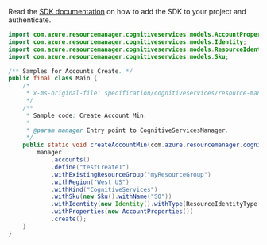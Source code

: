 Read the [SDK documentation](https://github.com/Azure/azure-sdk-for-java/blob/azure-resourcemanager-cognitiveservices_1.0.0-beta.4/sdk/cognitiveservices/azure-resourcemanager-cognitiveservices/README.md) on how to add the SDK to your project and authenticate.

```java
import com.azure.resourcemanager.cognitiveservices.models.AccountProperties;
import com.azure.resourcemanager.cognitiveservices.models.Identity;
import com.azure.resourcemanager.cognitiveservices.models.ResourceIdentityType;
import com.azure.resourcemanager.cognitiveservices.models.Sku;

/** Samples for Accounts Create. */
public final class Main {
    /*
     * x-ms-original-file: specification/cognitiveservices/resource-manager/Microsoft.CognitiveServices/stable/2022-03-01/examples/CreateAccountMin.json
     */
    /**
     * Sample code: Create Account Min.
     *
     * @param manager Entry point to CognitiveServicesManager.
     */
    public static void createAccountMin(com.azure.resourcemanager.cognitiveservices.CognitiveServicesManager manager) {
        manager
            .accounts()
            .define("testCreate1")
            .withExistingResourceGroup("myResourceGroup")
            .withRegion("West US")
            .withKind("CognitiveServices")
            .withSku(new Sku().withName("S0"))
            .withIdentity(new Identity().withType(ResourceIdentityType.SYSTEM_ASSIGNED))
            .withProperties(new AccountProperties())
            .create();
    }
}
```
